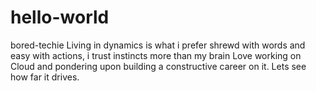 # hello-world
bored-techie
Living in dynamics is what i prefer
shrewd with words and easy with actions, 
i trust instincts more than my brain
Love working on Cloud and pondering upon building a constructive career on it. Lets see how far it drives.
